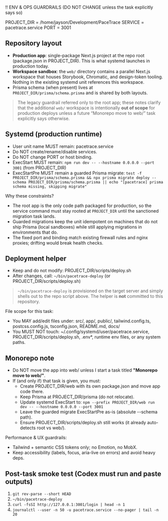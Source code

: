 !! ENV & OPS GUARDRAILS (DO NOT CHANGE unless the task explicitly says so)

PROJECT_DIR = /home/jayson/Development/PaceTrace
SERVICE     = pacetrace.service
PORT        = 3001

## Repository layout
- **Production app**: single-package Next.js project at the repo root (package.json in PROJECT_DIR). This is what systemd launches in production today.
- **Workspace sandbox**: the `web/` directory contains a parallel Next.js workspace that houses Storybook, Chromatic, and design-token tooling. Nothing in the existing systemd unit references this workspace.
- Prisma schema (when present) lives at `PROJECT_DIR/prisma/schema.prisma` and is shared by both layouts.

> The legacy guardrail referred only to the root app; these notes clarify that the additional `web/` workspace is intentionally **out of scope** for production deploys unless a future “Monorepo move to web/” task explicitly says otherwise.

## Systemd (production runtime)
- User unit name MUST remain: pacetrace.service
- Do NOT create/rename/disable services.
- Do NOT change PORT or host binding.
- ExecStart MUST remain: `npm run dev -- --hostname 0.0.0.0 --port 3001` (from PROJECT_DIR)
- ExecStartPre MUST remain a guarded Prisma migrate:
  `test -f PROJECT_DIR/prisma/schema.prisma && npx prisma migrate deploy --schema PROJECT_DIR/prisma/schema.prisma || echo "[pacetrace] prisma schema missing, skipping migrate"`

Why these constraints?
- The root app is the only code path packaged for production, so the service command must stay rooted at `PROJECT_DIR` until the sanctioned migration task lands.
- Guarded migrations keep the unit idempotent on machines that do not ship Prisma (local sandboxes) while still applying migrations in environments that do.
- The fixed port and binding match existing firewall rules and nginx proxies; drifting would break health checks.

## Deployment helper
- Keep and do not modify: PROJECT_DIR/scripts/deploy.sh
- After changes, call: `~/bin/pacetrace-deploy` (or PROJECT_DIR/scripts/deploy.sh)

> `~/bin/pacetrace-deploy` is provisioned on the target server and simply shells out to the repo script above. The helper is **not** committed to this repository.

File scope for this task:
- You MAY add/edit files under: src/, app/, public/, tailwind.config.ts, postcss.config.js, tsconfig.json, README.md, docs/
- You MUST NOT touch: ~/.config/systemd/user/pacetrace.service, PROJECT_DIR/scripts/deploy.sh, .env*, runtime env files, or any system paths.

## Monorepo note
- Do NOT move the app into web/ unless I start a task titled **"Monorepo move to web/"**.
- If (and only if) that task is given, you must:
  - Create PROJECT_DIR/web with its own package.json and move app code there.
  - Keep Prisma at PROJECT_DIR/prisma (do not relocate).
  - Update systemd ExecStart to: `npm --prefix PROJECT_DIR/web run dev -- --hostname 0.0.0.0 --port 3001`
  - Leave the guarded migrate ExecStartPre as-is (absolute --schema path).
  - Ensure PROJECT_DIR/scripts/deploy.sh still works (it already auto-detects root vs web/).

Performance & UX guardrails:
- Tailwind + semantic CSS tokens only; no Emotion, no MobX.
- Keep accessibility (labels, focus, aria-live on errors) and avoid heavy deps.

## Post-task smoke test (Codex must run and paste outputs)
1) `git rev-parse --short HEAD`
2) `~/bin/pacetrace-deploy`
3) `curl -fsSI http://127.0.0.1:3001/login | head -n 1`
4) `journalctl --user -n 50 -u pacetrace.service --no-pager | tail -n 20`
